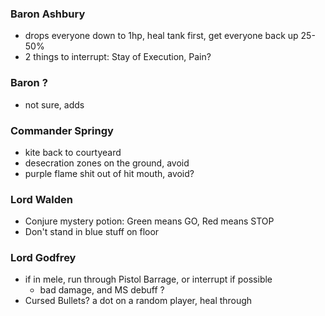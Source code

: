 ### Baron Ashbury
  * drops everyone down to 1hp, heal tank first, get everyone back up 25-50%
  * 2 things to interrupt: Stay of Execution, Pain?

### Baron ?
  * not sure, adds

### Commander Springy
  * kite back to courtyeard
  * desecration zones on the ground, avoid
  * purple flame shit out of hit mouth, avoid?

### Lord Walden
  * Conjure mystery potion: Green means GO, Red means STOP
  * Don't stand in blue stuff on floor

### Lord Godfrey
  * if in mele, run through Pistol Barrage, or interrupt if possible
    * bad damage, and MS debuff ?
  * Cursed Bullets? a dot on a random player, heal through

